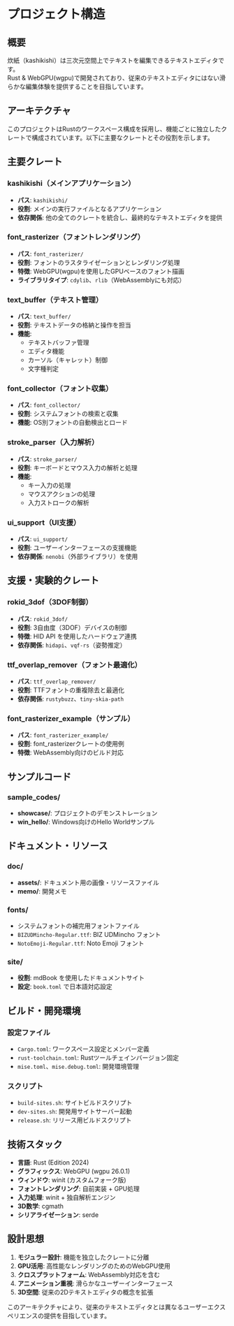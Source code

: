 # プロジェクト構造

## 概要

炊紙（kashikishi）は三次元空間上でテキストを編集できるテキストエディタです。  
Rust & WebGPU(wgpu)で開発されており、従来のテキストエディタにはない滑らかな編集体験を提供することを目指しています。

## アーキテクチャ

このプロジェクトはRustのワークスペース構成を採用し、機能ごとに独立したクレートで構成されています。以下に主要なクレートとその役割を示します。

## 主要クレート

### kashikishi（メインアプリケーション）
- **パス**: `kashikishi/`
- **役割**: メインの実行ファイルとなるアプリケーション
- **依存関係**: 他の全てのクレートを統合し、最終的なテキストエディタを提供

### font_rasterizer（フォントレンダリング）
- **パス**: `font_rasterizer/`
- **役割**: フォントのラスタライゼーションとレンダリング処理
- **特徴**: WebGPU(wgpu)を使用したGPUベースのフォント描画
- **ライブラリタイプ**: `cdylib`、`rlib`（WebAssemblyにも対応）

### text_buffer（テキスト管理）
- **パス**: `text_buffer/`
- **役割**: テキストデータの格納と操作を担当
- **機能**: 
  - テキストバッファ管理
  - エディタ機能
  - カーソル（キャレット）制御
  - 文字種判定

### font_collector（フォント収集）
- **パス**: `font_collector/`
- **役割**: システムフォントの検索と収集
- **機能**: OS別フォントの自動検出とロード

### stroke_parser（入力解析）
- **パス**: `stroke_parser/`
- **役割**: キーボードとマウス入力の解析と処理
- **機能**: 
  - キー入力の処理
  - マウスアクションの処理
  - 入力ストロークの解析

### ui_support（UI支援）
- **パス**: `ui_support/`
- **役割**: ユーザーインターフェースの支援機能
- **依存関係**: `nenobi`（外部ライブラリ）を使用

## 支援・実験的クレート

### rokid_3dof（3DOF制御）
- **パス**: `rokid_3dof/`
- **役割**: 3自由度（3DOF）デバイスの制御
- **特徴**: HID API を使用したハードウェア連携
- **依存関係**: `hidapi`、`vqf-rs`（姿勢推定）

### ttf_overlap_remover（フォント最適化）
- **パス**: `ttf_overlap_remover/`
- **役割**: TTFフォントの重複除去と最適化
- **依存関係**: `rustybuzz`、`tiny-skia-path`

### font_rasterizer_example（サンプル）
- **パス**: `font_rasterizer_example/`
- **役割**: font_rasterizerクレートの使用例
- **特徴**: WebAssembly向けのビルド対応

## サンプルコード

### sample_codes/
- **showcase/**: プロジェクトのデモンストレーション
- **win_hello/**: Windows向けのHello Worldサンプル

## ドキュメント・リソース

### doc/
- **assets/**: ドキュメント用の画像・リソースファイル
- **memo/**: 開発メモ

### fonts/
- システムフォントの補完用フォントファイル
- `BIZUDMincho-Regular.ttf`: BIZ UDMincho フォント
- `NotoEmoji-Regular.ttf`: Noto Emoji フォント

### site/
- **役割**: mdBook を使用したドキュメントサイト
- **設定**: `book.toml` で日本語対応設定

## ビルド・開発環境

### 設定ファイル
- `Cargo.toml`: ワークスペース設定とメンバー定義
- `rust-toolchain.toml`: Rustツールチェインバージョン固定
- `mise.toml`、`mise.debug.toml`: 開発環境管理

### スクリプト
- `build-sites.sh`: サイトビルドスクリプト
- `dev-sites.sh`: 開発用サイトサーバー起動
- `release.sh`: リリース用ビルドスクリプト

## 技術スタック

- **言語**: Rust (Edition 2024)
- **グラフィックス**: WebGPU (wgpu 26.0.1)
- **ウィンドウ**: winit (カスタムフォーク版)
- **フォントレンダリング**: 自前実装 + GPU処理
- **入力処理**: winit + 独自解析エンジン
- **3D数学**: cgmath
- **シリアライゼーション**: serde

## 設計思想

1. **モジュラー設計**: 機能を独立したクレートに分離
2. **GPU活用**: 高性能なレンダリングのためのWebGPU使用
3. **クロスプラットフォーム**: WebAssembly対応を含む
4. **アニメーション重視**: 滑らかなユーザーインターフェース
5. **3D空間**: 従来の2Dテキストエディタの概念を拡張

このアーキテクチャにより、従来のテキストエディタとは異なるユーザーエクスペリエンスの提供を目指しています。
